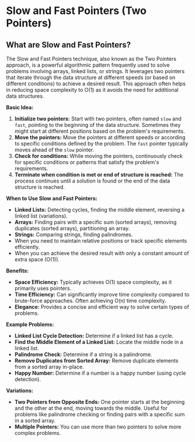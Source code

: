# Slow and Fast Pointers (Two Pointers)

## What are Slow and Fast Pointers?

The Slow and Fast Pointers technique, also known as the Two Pointers approach, is a powerful algorithmic pattern frequently used to solve problems involving arrays, linked lists, or strings. It leverages two pointers that iterate through the data structure at different speeds (or based on different conditions) to achieve a desired result.  This approach often helps in reducing space complexity to O(1) as it avoids the need for additional data structures.

**Basic Idea:**

1.  **Initialize two pointers:** Start with two pointers, often named `slow` and `fast`, pointing to the beginning of the data structure. Sometimes they might start at different positions based on the problem's requirements.
2.  **Move the pointers:** Move the pointers at different speeds or according to specific conditions defined by the problem. The `fast` pointer typically moves ahead of the `slow` pointer.
3.  **Check for conditions:**  While moving the pointers, continuously check for specific conditions or patterns that satisfy the problem's requirements.
4.  **Terminate when condition is met or end of structure is reached:**  The process continues until a solution is found or the end of the data structure is reached.

**When to Use Slow and Fast Pointers:**

*   **Linked Lists:** Detecting cycles, finding the middle element, reversing a linked list (variations).
*   **Arrays:** Finding pairs with a specific sum (sorted arrays), removing duplicates (sorted arrays), partitioning an array.
*   **Strings:** Comparing strings, finding palindromes.
*   When you need to maintain relative positions or track specific elements efficiently.
*   When you can achieve the desired result with only a constant amount of extra space (O(1)).

**Benefits:**

*   **Space Efficiency:** Typically achieves O(1) space complexity, as it primarily uses pointers.
*   **Time Efficiency:** Can significantly improve time complexity compared to brute-force approaches. Often achieving O(n) time complexity.
*   **Elegance:**  Provides a concise and efficient way to solve certain types of problems.

**Example Problems:**

*   **Linked List Cycle Detection:** Determine if a linked list has a cycle.
*   **Find the Middle Element of a Linked List:** Locate the middle node in a linked list.
*   **Palindrome Check:** Determine if a string is a palindrome.
*   **Remove Duplicates from Sorted Array:** Remove duplicate elements from a sorted array in-place.
*   **Happy Number:** Determine if a number is a happy number (using cycle detection).

**Variations:**

*   **Two Pointers from Opposite Ends:**  One pointer starts at the beginning and the other at the end, moving towards the middle. Useful for problems like palindrome checking or finding pairs with a specific sum in a sorted array.
*   **Multiple Pointers:**  You can use more than two pointers to solve more complex problems.
